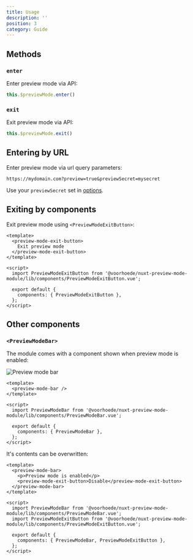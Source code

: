 ```yaml
---
title: Usage
description: ''
position: 3
category: Guide
---
```


## Methods

### `enter`

Enter preview mode via API: 

```js
this.$previewMode.enter()
```

### `exit`

Exit preview mode via API:

```js
this.$previewMode.exit()
```

## Entering by URL

Enter preview mode via url query parameters:

```
https://mydomain.com?preview=true&previewSecret=mysecret
```

Use your `previewSecret` set in [options](/setup#previewsecret).

## Exiting by components

Exit preview mode using `<PreviewModeExitButton>`:

```vue
<template>
  <preview-mode-exit-button>
    Exit preview mode
  </preview-mode-exit-button>
</template>

<script>
  import PreviewModeExitButton from '@voorhoede/nuxt-preview-mode-module/lib/components/PreviewModeExitButton.vue';

  export default {
    components: { PreviewModeExitButton },
  };
</script>
```

## Other components

### `<PreviewModeBar>`

The module comes with a component shown when preview mode is enabled:

![Preview mode bar](/preview-mode-bar.png)

```vue
<template>
  <preview-mode-bar />
</template>

<script>
  import PreviewModeBar from '@voorhoede/nuxt-preview-mode-module/lib/components/PreviewModeBar.vue';
  
  export default {
    components: { PreviewModeBar },
  };
</script>
```

It's contents can be overwritten:

```vue
<template>
  <preview-mode-bar>
    <p>Preview mode is enabled</p>
    <preview-mode-exit-button>Disable</preview-mode-exit-button>
  </preview-mode-bar>
</template>

<script>
  import PreviewModeBar from '@voorhoede/nuxt-preview-mode-module/lib/components/PreviewModeBar.vue';
  import PreviewModeExitButton from '@voorhoede/nuxt-preview-mode-module/lib/components/PreviewModeExitButton.vue';
  
  export default {
    components: { PreviewModeBar, PreviewModeExitButton },
  };
</script>
```

